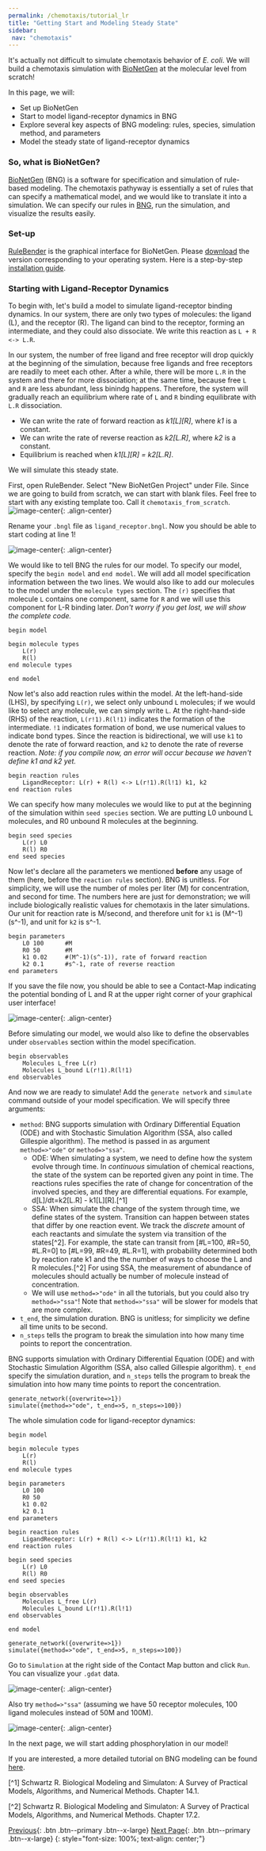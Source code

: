 ```yaml
---
permalink: /chemotaxis/tutorial_lr
title: "Getting Start and Modeling Steady State"
sidebar: 
 nav: "chemotaxis"
---
```


It's actually not difficult to simulate chemotaxis behavior of *E. coli*. We will build a chemotaxis simulation with [BioNetGen](https://www.csb.pitt.edu/Faculty/Faeder/?page_id=409) at the molecular level from scratch!

In this page, we will:
 - Set up BioNetGen
 - Start to model ligand-receptor dynamics in BNG
 - Explore several key aspects of BNG modeling: rules, species, simulation method, and parameters
 - Model the steady state of ligand-receptor dynamics

### So, what is BioNetGen?

[BioNetGen](https://www.csb.pitt.edu/Faculty/Faeder/?page_id=409) (BNG) is a software for specification and simulation of rule-based modeling. The chemotaxis pathyway is essentially a set of rules that can specify a mathematical model, and we would like to translate it into a simulation. We can specify our rules in [BNG](https://www.csb.pitt.edu/Faculty/Faeder/?page_id=409), run the simulation, and visualize the results easily. 

### Set-up

[RuleBender](https://github.com/RuleWorld/rulebender/releases/tag/RuleBender-2.3.2) is the graphical interface for BioNetGen. Please [download](https://github.com/RuleWorld/rulebender/releases/tag/RuleBender-2.3.2) the version corresponding to your operating system. Here is a step-by-step [installation guide](https://github.com/RuleWorld/rulebender/blob/master/docs/RuleBender-installation-guide.pdf).

### Starting with Ligand-Receptor Dynamics

To begin with, let's build a model to simulate ligand-receptor binding dynamics. In our system, there are only two types of molecules: the ligand (L), and the receptor (R). The ligand can bind to the receptor, forming an intermediate, and they could also dissociate. We write this reaction as `L + R <-> L.R`.

In our system, the number of free ligand and free receptor will drop quickly at the beginning of the simulation, because free ligands and free receptors are readily to meet each other. After a while, there will be more `L.R` in the system and there for more dissociation; at the same time, because free `L` and `R` are less abundant, less binindg happens. Therefore, the system will gradually reach an equilibrium where rate of `L` and `R` binding equilibrate with `L.R` dissociation.
- We can write the rate of forward reaction as *k1[L][R]*, where *k1* is a constant.
- We can write the rate of reverse reaction as *k2[L.R]*, where *k2* is a constant.
- Equilibrium is reached when *k1[L][R] = k2[L.R]*.

We will simulate this steady state.

First, open RuleBender. Select "New BioNetGen Project" under File. Since we are going to build from scratch, we can start with blank files. Feel free to start with any existing template too. Call it `chemotaxis_from_scratch`.
![image-center](../assets/images/chemotaxis_tutorial1.png){: .align-center}

Rename your `.bngl` file as `ligand_receptor.bngl`. Now you should be able to start coding at line 1!

![image-center](../assets/images/chemotaxis_tutorial2.png){: .align-center}

We would like to tell BNG the rules for our model. To specify our model, specify the `begin model` and `end model`. We will add all model specification information between the two lines. We would also like to add our molecules to the model under the `molecule types` section. The `(r)` specifies that molecule `L` contains one component, same for `R` and we will use this component for L-R binding later. *Don't worry if you get lost, we will show the complete code.*
	
	begin model

	begin molecule types
		L(r)
		R(l)
	end molecule types

	end model

Now let's also add reaction rules within the model. At the left-hand-side (LHS), by specifying `L(r)`, we select only unbound `L` molecules; if we would like to select any molecule, we can simply write `L`. At the right-hand-side (RHS) of the reaction, `L(r!1).R(l!1)` indicates the formation of the intermediate. `!1` indicates formation of bond, we use numerical values to indicate bond types. Since the reaction is bidirectional, we will use `k1` to denote the rate of forward reaction, and `k2` to denote the rate of reverse reaction. *Note: if you compile now, an error will occur because we haven't define k1 and k2 yet.*

	begin reaction rules
		LigandReceptor: L(r) + R(l) <-> L(r!1).R(l!1) k1, k2
	end reaction rules

We can specify how many molecules we would like to put at the beginning of the simulation within `seed species` section. We are putting L0 unbound L molecules, and R0 unbound R molecules at the beginning.

	begin seed species
		L(r) L0
		R(l) R0
	end seed species

Now let's declare all the parameters we mentioned __before__ any usage of them (here, before the `reaction rules` section). BNG is unitless. For simplicity, we will use the number of moles per liter (M) for concentration, and second for time. The numbers here are just for demonstration; we will include biologically realistic values for chemotaxis in the later simulations. Our unit for reaction rate is M/second, and therefore unit for `k1` is (M^-1)(s^-1), and unit for `k2` is s^-1.

	begin parameters
		L0 100      #M
		R0 50       #M
		k1 0.02     #(M^-1)(s^-1)), rate of forward reaction
		k2 0.1      #s^-1, rate of reverse reaction
	end parameters

If you save the file now, you should be able to see a Contact-Map indicating the potential bonding of L and R at the upper right corner of your graphical user interface!

![image-center](../assets/images/chemotaxis_tutorial3.png){: .align-center}

Before simulating our model, we would also like to define the observables under `observables` section within the model specification. 

	begin observables
		Molecules L_free L(r)
		Molecules L_bound L(r!1).R(l!1)
	end observables

And now we are ready to simulate! Add the `generate network` and `simulate` command outside of your model specification. We will specify three arguments:
 - `method`: BNG supports simulation with Ordinary Differential Equation (ODE) and with Stochastic Simulation Algorithm (SSA, also called Gillespie algorithm). The method is passed in as argument `method=>"ode"` or `method=>"ssa"`. 
 	- ODE: When simulating a system, we need to define how the system evolve through time. In *continuous* simulation of chemical reactions, the state of the system can be reported given any point in time. The reactions rules specifies the rate of change for concentration of the involved species, and they are differential equations. For example, d[L]/dt=k2[L.R] - k1[L][R].[^1]
 	- SSA: When simulate the change of the system through time, we define states of the system. Transition can happen between states that differ by one reaction event. We track the *discrete* amount of each reactants and simulate the system via transition of the states[^2]. For example, the state can transit from [#L=100, #R=50, #L.R=0] to [#L=99, #R=49, #L.R=1], with probability determined both by reaction rate k1 and the the number of ways to choose the L and R molecules.[^2] For using SSA, the measurement of abundance of molecules should actually be number of molecule instead of concentration.
 	- We will use `method=>"ode"` in all the tutorials, but you could also try `method=>"ssa"`! Note that `method=>"ssa"` will be slower for models that are more complex.
 - `t_end`, the simulation duration. BNG is unitless; for simplicity we define all time units to be second.
 - `n_steps` tells the program to break the simulation into how many time points to report the concentration.

BNG supports simulation with Ordinary Differential Equation (ODE) and with Stochastic Simulation Algorithm (SSA, also called Gillespie algorithm). `t_end` specify the simulation duration, and `n_steps` tells the program to break the simulation into how many time points to report the concentration.

	generate_network({overwrite=>1})
	simulate({method=>"ode", t_end=>5, n_steps=>100})

The whole simulation code for ligand-receptor dynamics:

	begin model

	begin molecule types
		L(r)
		R(l)
	end molecule types

	begin parameters
		L0 100
		R0 50
		k1 0.02
		k2 0.1
	end parameters

	begin reaction rules
		LigandReceptor: L(r) + R(l) <-> L(r!1).R(l!1) k1, k2
	end reaction rules

	begin seed species
		L(r) L0
		R(l) R0
	end seed species

	begin observables
		Molecules L_free L(r)
		Molecules L_bound L(r!1).R(l!1)
	end observables

	end model

	generate_network({overwrite=>1})
	simulate({method=>"ode", t_end=>5, n_steps=>100})

Go to `Simulation` at the right side of the Contact Map button and click `Run`. You can visualize your `.gdat` data.

![image-center](../assets/images/chemotaxis_tutorial4.png){: .align-center}

Also try `method=>"ssa"` (assuming we have 50 receptor molecules, 100 ligand molecules instead of 50M and 100M).

![image-center](../assets/images/chemotaxis_tutorial4_ssa.png){: .align-center}

In the next page, we will start adding phosphorylation in our model!

If you are interested, a more detailed tutorial on BNG modeling can be found [here](http://comet.lehman.cuny.edu/griffeth/BioNetGenTutorialFromBioNetWiki.pdf).

[^1] Schwartz R. Biological Modeling and Simulaton: A Survey of Practical Models, Algorithms, and Numerical Methods. Chapter 14.1.

[^2] Schwartz R. Biological Modeling and Simulaton: A Survey of Practical Models, Algorithms, and Numerical Methods. Chapter 17.2.



[Previous](home){: .btn .btn--primary .btn--x-large} [Next Page](tutorial_phos){: .btn .btn--primary .btn--x-large}
{: style="font-size: 100%; text-align: center;"}







